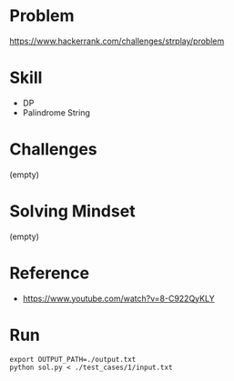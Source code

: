 
# Problem
https://www.hackerrank.com/challenges/strplay/problem

# Skill
- DP
- Palindrome String

# Challenges
(empty)

# Solving Mindset
(empty)

# Reference
- https://www.youtube.com/watch?v=8-C922QyKLY

# Run
```
export OUTPUT_PATH=./output.txt
python sol.py < ./test_cases/1/input.txt
```
